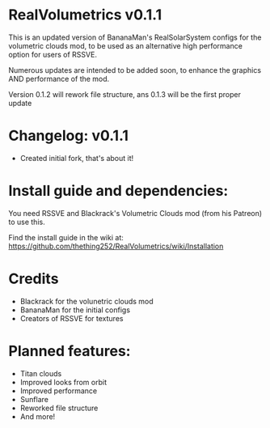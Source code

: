 # RealVolumetrics v0.1.1
This is an updated version of BananaMan's RealSolarSystem configs for the volumetric clouds mod, to be used as an alternative high performance option for users of RSSVE.

Numerous updates are intended to be added soon, to enhance the graphics AND performance of the mod.

Version 0.1.2 will rework file structure, ans 0.1.3 will be the first proper update


# Changelog: v0.1.1
- Created initial fork, that's about it!

# Install guide and dependencies:

You need RSSVE and Blackrack's Volumetric Clouds mod (from his Patreon) to use this.

Find the install guide in the wiki at: https://github.com/thething252/RealVolumetrics/wiki/Installation

# Credits

- Blackrack for the volunetric clouds mod
- BananaMan for the initial configs
- Creators of RSSVE for textures
  



# Planned features:

- Titan clouds
- Improved looks from orbit
- Improved performance
- Sunflare
- Reworked file structure
- And more!
  
